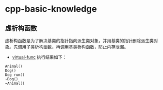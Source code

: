 # cpp-basic-knowledge

## 虚析构函数
虚析构函数是为了解决基类的指针指向派生类对象，并用基类的指针删除派生类对象。先调用子类析构函数，再调用基类析构函数，防止内存泄漏。

- [virtual-func](https://github.com/Lucas-Chen-10/cpp-basic-knowledge/blob/main/virtual-func.cpp)
执行结果如下：
```
Animal()
Dog()
Dog run()
~Dog()
~Animal()
```

